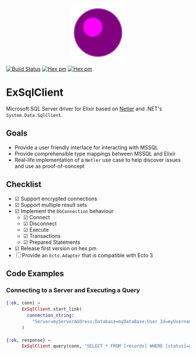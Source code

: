 <p align="center">
    <img src="logo/ex_sql_client.svg" alt="netler logo" height="150px">
</p>

[![Build Status](https://travis-ci.com/svan-jansson/ex_sql_client.svg?branch=master)](https://travis-ci.com/svan-jansson/ex_sql_client)
[![Hex pm](https://img.shields.io/hexpm/v/ex_sql_client.svg?style=flat)](https://hex.pm/packages/ex_sql_client)
[![Hex pm](https://img.shields.io/hexpm/dt/ex_sql_client.svg?style=flat)](https://hex.pm/packages/ex_sql_client)

# ExSqlClient

Microsoft SQL Server driver for Elixir based on [Netler](https://github.com/svan-jansson/netler) and .NET's `System.Data.SqlClient`.

## Goals

- Provide a user friendly interface for interacting with MSSQL
- Provide comprehensible type mappings between MSSQL and Elixir
- Real-life implementation of a `Netler` use case to help discover issues and use as proof-of-concept

## Checklist

- ☑ Support encrypted connections 
- ☑ Support multiple result sets
- ☑ Implement the `DbConnection` behaviour
  - ☑ Connect
  - ☑ Disconnect
  - ☑ Execute
  - ☑ Transactions
  - ☑ Prepared Statements
- ☑ Release first version on hex.pm
- ☐ Provide an `Ecto.Adapter` that is compatible with Ecto 3

## Code Examples

### Connecting to a Server and Executing a Query

```elixir
{:ok, conn} =
      ExSqlClient.start_link(
        connection_string:
          "Server=myServerAddress;Database=myDataBase;User Id=myUsername;Password=myPassword;"
      )

{:ok, response} =
      ExSqlClient.query(conn, "SELECT * FROM [records] WHERE [status]=@status", %{status: 1})
```
